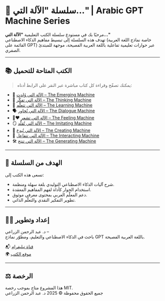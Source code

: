 # 🧠 سلسلة "الآلة التي..." | Arabic GPT Machine Series

مرحبًا بك في مستودع سلسلة الكتب التعليمية **"الآلة التي..."**  
تهدف هذه السلسلة إلى تبسيط مفاهيم الذكاء الاصطناعي (خاصة نماذج اللغة العربية القائمة على GPT) عبر حوارات تعليمية تفاعلية باللغة العربية الفصيحة، موجهة للمبتدئ الصفري.

---

## 📚 الكتب المتاحة للتحميل

> يمكنك تصفّح وقراءة كل كتاب مباشرة عبر النقر على الرابط أدناه:

- 🚀 [الآلة التي وُلِدت – The Emerging Machine](the-emerging-machine.pdf)
- 🧠 [الآلة التي تفكّر – The Thinking Machine](the-thinking-machine.pdf)
- 📘 [الآلة التي تتعلّم – The Learning Machine](the-learning-machine.pdf)
- 🗣️ [الآلة التي تُحاور – The Dialogue Machine](the-dialogue-machine.pdf)
- ❤️‍🔥 [الآلة التي تشعر – The Feeling Machine](the-feeling-machine.pdf)
- 🪞 [الآلة التي تُقلّد – The Imitating Machine](the-imitating-machine.pdf)
- 🎨 [الآلة التي تُبدع – The Creating Machine](the-creating-machine.pdf)
- 💬 [الآلة التي تتفاعل – The Interacting Machine](the-interacting-machine.pdf)
- 🛠️ [الآلة التي تنتج – The Generating Machine](the-generating-machine.pdf)

---

## 📌 الهدف من السلسلة

تسعى هذه الكتب إلى:

- شرح آليات الذكاء الاصطناعي التوليدي بلغة سهلة ومنظمة.
- استخدام الحوار كأداة لفهم المفاهيم المعقدة.
- دعم المعلّم العربي بمحتوى معرفي موثوق.
- تطوير التفكير النقدي والتعلّم الذاتي.

---

## 👨‍💻 إعداد وتطوير

د. عبد الرحمن الزراعي –  
باحث في الذكاء الاصطناعي والتعليم، ومطوّر نماذج GPT باللغة العربية الفصيحة.

📬 [قناة تيليغرام](https://t.me/zraieegpts)  
🌍 [موقع الكتب](https://alzarraei-gpts.github.io/Arabic-GPT-Hub-books/)

---

## ⚖️ الرخصة

هذا المشروع متاح بموجب رخصة MIT.  
جميع الحقوق محفوظة © 2025 د. عبد الرحمن الزراعي